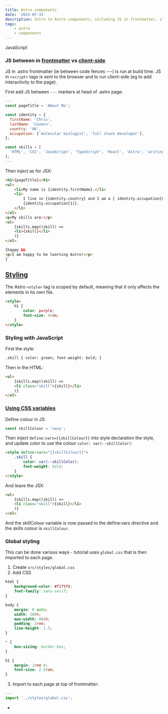 ```yaml
---
title: Astro components
date: '2023-07-31'
description: Intro to Astro components, including JS in frontmatter, styling and CSS variables
tags:
    - astro
    - components
---
```


JavaScript

### JS between in [frontmatter](https://docs.astro.build/en/core-concepts/astro-components/#the-component-script) vs [client-side](https://docs.astro.build/en/core-concepts/astro-components/#client-side-scripts)

JS in .astro frontmatter (ie between code fences ---) is run at build time.
JS in `<script>` tags is sent to the browser and to run client-side (eg to add interactivity to the page).

First add JS between `---` markers at head of .astro page:

```javascript
---
const pageTitle = 'About Me';

const identity = {
  firstName: 'Chris',
  lastName: 'Cozens',
  country: 'UK',
  occupation: ['molecular biologist', 'full stack developer'],
};

const skills = [
  'HTML', 'CSS', 'JavaScript', 'TypeScript', 'React', 'Astro', 'writing docs',
];
---
```

Then inject as for JSX:

```html
<h1>{pageTitle}</h1>
<ul>
	<li>My name is {identity.firstName}.</li>
	<li>
		I live in {identity.country} and I am a { identity.occupation[0] } and
		{identity.occupation[1]}.
	</li>
</ul>
<p>My skills are:</p>
<ul>
	{skills.map((skill) =>
	<li>{skill}</li>
	)}
</ul>

{happy &&
<p>I am happy to be learning Astro!</p>
}
```

## [Styling](https://docs.astro.build/en/guides/styling/#styling-in-astro)

The Astro `<style>` tag is scoped by default, meaning that it only affects the elements in its own file.

```html
<style>
	h1 {
		color: purple;
		font-size: 4rem;
	}
</style>
```

### Styling with JavaScript

First the style:

```html
.skill { color: green; font-weight: bold; }
```

Then in the HTML:

```html
<ul>
	{skills.map((skill) =>
	<li class="skill">{skill}</li>
	)}
</ul>
```

### [Using CSS variables](https://docs.astro.build/en/guides/styling/#css-variables)

Define colour in JS:

```javascript
const skillColour = 'navy';
```

Then inject `define:vars={{skillColour}}` into style declaration the style, and update color to use the colour `color: var(--skillColor)`:

```html
<style define:vars="{{skillColour}}">
	.skill {
		color: var(--skillColor);
		font-weight: bold;
	}
</style>
```

And leave the JSX:

```html
<ul>
	{skills.map((skill) =>
	<li class="skill">{skill}</li>
	)}
</ul>
```

And the skillColour variable is now passed to the define:vars directive and the skills colour is `skillColour`.

### Global styling

This can be done various ways - tutorial uses `global.css` that is then imported to each page.

1. Create `src/styles/global.css`
2. Add CSS

```css
html {
	background-color: #f1f5f9;
	font-family: sans-serif;
}

body {
	margin: 0 auto;
	width: 100%;
	max-width: 80ch;
	padding: 1rem;
	line-height: 1.5;
}

* {
	box-sizing: border-box;
}

h1 {
	margin: 1rem 0;
	font-size: 2.5rem;
}
```

3. Import to each page at top of frontmatter:

```javascript
---
import '../styles/global.css';
```

-
